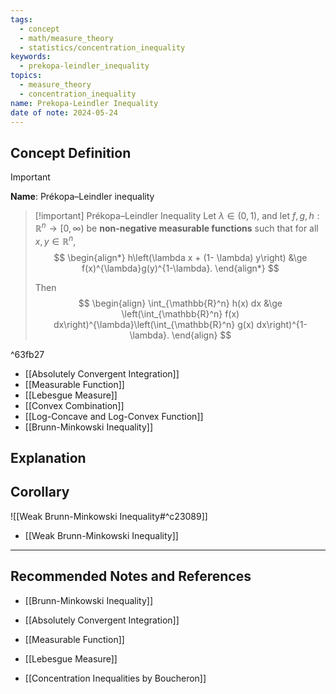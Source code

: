 ```yaml
---
tags:
  - concept
  - math/measure_theory
  - statistics/concentration_inequality
keywords:
  - prekopa-leindler_inequality
topics:
  - measure_theory
  - concentration_inequality
name: Prekopa-Leindler Inequality
date of note: 2024-05-24
---
```


## Concept Definition

>[!important]
>**Name**: Prékopa–Leindler inequality


>[!important] Prékopa–Leindler Inequality
>Let $\lambda \in (0, 1)$, and let $f, g, h : \mathbb{R}^n \to [0, \infty)$ be **non-negative measurable functions** such that for all $x, y \in \mathbb{R}^n$,
>$$
> \begin{align*}
> h\left(\lambda x + (1- \lambda) y\right) &\ge f(x)^{\lambda}g(y)^{1-\lambda}.
> \end{align*}
>$$  
>
>Then
>$$
> \begin{align}
> \int_{\mathbb{R}^n} h(x) dx &\ge \left(\int_{\mathbb{R}^n} f(x) dx\right)^{\lambda}\left(\int_{\mathbb{R}^n} g(x) dx\right)^{1-\lambda}.   
> \end{align}
>$$ 

^63fb27


- [[Absolutely Convergent Integration]]
- [[Measurable Function]]
- [[Lebesgue Measure]]
- [[Convex Combination]]
- [[Log-Concave and Log-Convex Function]]
- [[Brunn-Minkowski Inequality]]

## Explanation





## Corollary

![[Weak Brunn-Minkowski Inequality#^c23089]]

- [[Weak Brunn-Minkowski Inequality]]



-----------
##  Recommended Notes and References

- [[Brunn-Minkowski Inequality]]

- [[Absolutely Convergent Integration]]
- [[Measurable Function]]
- [[Lebesgue Measure]]


- [[Concentration Inequalities by Boucheron]]